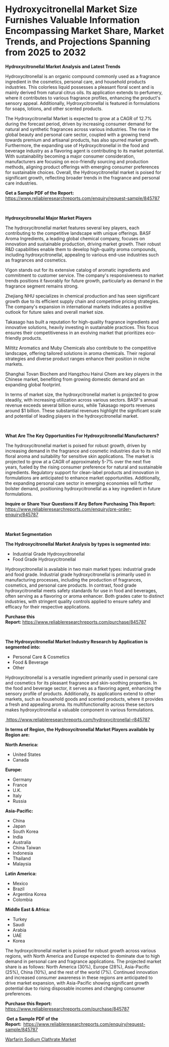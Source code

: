 <p><h1>Hydroxycitronellal Market Size Furnishes Valuable Information Encompassing Market Share, Market Trends, and Projections Spanning from 2025 to 2032</h1></p><p><strong>Hydroxycitronellal Market Analysis and Latest Trends</strong></p>
<p><p>Hydroxycitronellal is an organic compound commonly used as a fragrance ingredient in the cosmetics, personal care, and household products industries. This colorless liquid possesses a pleasant floral scent and is mainly derived from natural citrus oils. Its application extends to perfumery, where it contributes to various fragrance profiles, enhancing the product's sensory appeal. Additionally, Hydroxycitronellal is featured in formulations for soaps, lotions, and other scented products.</p><p>The Hydroxycitronellal Market is expected to grow at a CAGR of 12.7% during the forecast period, driven by increasing consumer demand for natural and synthetic fragrances across various industries. The rise in the global beauty and personal care sector, coupled with a growing trend towards premium and artisanal products, has also spurred market growth. Furthermore, the expanding use of Hydroxycitronellal in the food and beverage industry as a flavoring agent is contributing to its market potential. With sustainability becoming a major consumer consideration, manufacturers are focusing on eco-friendly sourcing and production methods, aligning product offerings with emerging consumer preferences for sustainable choices. Overall, the Hydroxycitronellal market is poised for significant growth, reflecting broader trends in the fragrance and personal care industries.</p></p>
<p><strong>Get a Sample PDF of the Report:&nbsp;</strong> <a href="https://www.reliableresearchreports.com/enquiry/request-sample/845787?utm_campaign=3077&utm_medium=2&utm_source=Github&utm_content=ia&utm_term=01042025&utm_id=hydroxycitronellal">https://www.reliableresearchreports.com/enquiry/request-sample/845787</a></p>
<p>&nbsp;</p>
<p><strong>Hydroxycitronellal Major Market Players</strong></p>
<p><p>The hydroxycitronellal market features several key players, each contributing to the competitive landscape with unique offerings. BASF Aroma Ingredients, a leading global chemical company, focuses on innovation and sustainable production, driving market growth. Their robust R&D capabilities enable them to develop high-quality aroma compounds, including hydroxycitronellal, appealing to various end-use industries such as fragrances and cosmetics.</p><p>Vigon stands out for its extensive catalog of aromatic ingredients and commitment to customer service. The company's responsiveness to market trends positions it favorably for future growth, particularly as demand in the fragrance segment remains strong.</p><p>Zhejiang NHU specializes in chemical production and has seen significant growth due to its efficient supply chain and competitive pricing strategies. The company's expansion in international markets indicates a positive outlook for future sales and overall market size.</p><p>Takasago has built a reputation for high-quality fragrance ingredients and innovative solutions, heavily investing in sustainable practices. This focus ensures their competitiveness in an evolving market that prioritizes eco-friendly products.</p><p>Miltitz Aromatics and Muby Chemicals also contribute to the competitive landscape, offering tailored solutions in aroma chemicals. Their regional strategies and diverse product ranges enhance their position in niche markets.</p><p>Shanghai Tovan Biochem and Hangzhou Hairui Chem are key players in the Chinese market, benefiting from growing domestic demand and an expanding global footprint.</p><p>In terms of market size, the hydroxycitronellal market is projected to grow steadily, with increasing utilization across various sectors. BASF's annual revenue exceeds several billion euros, while Takasago reports revenues around $1 billion. These substantial revenues highlight the significant scale and potential of leading players in the hydroxycitronellal market.</p></p>
<p>&nbsp;</p>
<p><strong>What Are The Key Opportunities For Hydroxycitronellal Manufacturers?</strong></p>
<p><p>The hydroxycitronellal market is poised for robust growth, driven by increasing demand in the fragrance and cosmetic industries due to its mild floral aroma and suitability for sensitive skin applications. The market is projected to grow at a CAGR of approximately 5-7% over the next five years, fueled by the rising consumer preference for natural and sustainable ingredients. Regulatory support for clean-label products and innovation in formulations are anticipated to enhance market opportunities. Additionally, the expanding personal care sector in emerging economies will further bolster demand, positioning hydroxycitronellal as a key ingredient in future formulations.</p></p>
<p><strong>Inquire or Share Your Questions If Any Before Purchasing This Report:</strong> <a href="https://www.reliableresearchreports.com/enquiry/pre-order-enquiry/845787?utm_campaign=3077&utm_medium=2&utm_source=Github&utm_content=ia&utm_term=01042025&utm_id=hydroxycitronellal">https://www.reliableresearchreports.com/enquiry/pre-order-enquiry/845787</a></p>
<p>&nbsp;</p>
<p><strong>Market Segmentation</strong></p>
<p><strong>The Hydroxycitronellal Market Analysis by types is segmented into:</strong></p>
<p><ul><li>Industrial Grade Hydroxycitronellal</li><li>Food Grade Hydroxycitronellal</li></ul></p>
<p><p>Hydroxycitronellal is available in two main market types: industrial grade and food grade. Industrial grade hydroxycitronellal is primarily used in manufacturing processes, including the production of fragrances, cosmetics, and personal care products. In contrast, food grade hydroxycitronellal meets safety standards for use in food and beverages, often serving as a flavoring or aroma enhancer. Both grades cater to distinct industries, with stringent quality controls applied to ensure safety and efficacy for their respective applications.</p></p>
<p><strong>Purchase this Report:&nbsp;</strong><a href="https://www.reliableresearchreports.com/purchase/845787?utm_campaign=3077&utm_medium=2&utm_source=Github&utm_content=ia&utm_term=01042025&utm_id=hydroxycitronellal">https://www.reliableresearchreports.com/purchase/845787</a></p>
<p>&nbsp;</p>
<p><strong>The Hydroxycitronellal Market Industry Research by Application is segmented into:</strong></p>
<p><ul><li>Personal Care & Cosmetics</li><li>Food & Beverage</li><li>Other</li></ul></p>
<p><p>Hydroxycitronellal is a versatile ingredient primarily used in personal care and cosmetics for its pleasant fragrance and skin-soothing properties. In the food and beverage sector, it serves as a flavoring agent, enhancing the sensory profile of products. Additionally, its applications extend to other markets, such as household goods and scented products, where it provides a fresh and appealing aroma. Its multifunctionality across these sectors makes hydroxycitronellal a valuable component in various formulations.</p></p>
<p><a href="https://www.reliableresearchreports.com/hydroxycitronellal-r845787?utm_campaign=3077&utm_medium=2&utm_source=Github&utm_content=ia&utm_term=01042025&utm_id=hydroxycitronellal">&nbsp;https://www.reliableresearchreports.com/hydroxycitronellal-r845787</a></p>
<p><strong>In terms of Region, the Hydroxycitronellal Market Players available by Region are:</strong></p>
<p>
    <p> <strong> North America: </strong>
        <ul>
            <li>United States</li>
            <li>Canada</li>
        </ul>
        </p> 
    <p> <strong> Europe: </strong>
        <ul>
            <li>Germany</li>
            <li>France</li>
            <li>U.K.</li>
            <li>Italy</li>
            <li>Russia</li>
        </ul>
        </p> 
    <p> <strong> Asia-Pacific: </strong>
        <ul>
            <li>China</li>
            <li>Japan</li>
            <li>South Korea</li>
            <li>India</li>
            <li>Australia</li>
            <li>China Taiwan</li>
            <li>Indonesia</li>
            <li>Thailand</li>
            <li>Malaysia</li>
        </ul>
        </p> 
    <p> <strong> Latin America: </strong>
        <ul>
            <li>Mexico</li>
            <li>Brazil</li>
            <li>Argentina Korea</li>
            <li>Colombia</li>
        </ul>
        </p> 
    <p> <strong> Middle East & Africa: </strong>
        <ul>
            <li>Turkey</li>
            <li>Saudi</li>
            <li>Arabia</li>
            <li>UAE</li>
            <li>Korea</li>
        </ul>
    </p>
    </p>
<p><p>The hydroxycitronellal market is poised for robust growth across various regions, with North America and Europe expected to dominate due to high demand in personal care and fragrance applications. The projected market share is as follows: North America (30%), Europe (28%), Asia-Pacific (25%), China (10%), and the rest of the world (7%). Continued innovation and increased consumer awareness in these regions are anticipated to drive market expansion, with Asia-Pacific showing significant growth potential due to rising disposable incomes and changing consumer preferences.</p></p>
<p><strong>Purchase this Report: </strong><a href="https://www.reliableresearchreports.com/purchase/845787?utm_campaign=3077&utm_medium=2&utm_source=Github&utm_content=ia&utm_term=01042025&utm_id=hydroxycitronellal">https://www.reliableresearchreports.com/purchase/845787</a></p>
<p>&nbsp;<strong>Get a Sample PDF of the Report:&nbsp;&nbsp;</strong><a href="https://www.reliableresearchreports.com/enquiry/request-sample/845787?utm_campaign=3077&utm_medium=2&utm_source=Github&utm_content=ia&utm_term=01042025&utm_id=hydroxycitronellal">https://www.reliableresearchreports.com/enquiry/request-sample/845787</a></p>
<p><strong></strong></p>
<p><p><a href="https://github.com/balapopepi/Market-Research-Report-List-1/blob/main/warfarin-sodium-clathrate-market.md?utm_campaign=3077&utm_medium=2&utm_source=Github&utm_content=ia&utm_term=01042025&utm_id=hydroxycitronellal">Warfarin Sodium Clathrate Market</a></p></p>